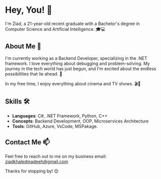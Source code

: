 # Hey, You! 👋

I'm Ziad, a 21-year-old recent graduate with a Bachelor's degree in Computer Science and Artificial Intelligence. 🎓💻

## About Me 📝

I'm currently working as a Backend Developer, specializing in the .NET framework. I love everything about debugging and problem-solving.
My journey in the tech world has just begun, and I'm excited about the endless possibilities that lie ahead. 🚀

In my free time, I enjoy everything about cinema and TV shows. 🎬🍿

## Skills 🛠️

- **Languages**: C#, .NET Framework, Python, C++ 
- **Concepts**: Backend Development, OOP, Microservices Architecture
- **Tools**: GitHub, Azure, VsCode, MSPakage.

## Contact Me 📫

Feel free to reach out to me on my business email: ziadkhaledmadeeh@gmail.com

Thanks for stopping by! 😊
